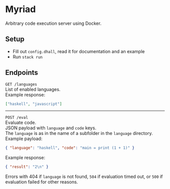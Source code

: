 # Myriad

Arbitrary code execution server using Docker.  

## Setup

- Fill out `config.dhall`, read it for documentation and an example
- Run `stack run`

## Endpoints

`GET /languages`  
List of enabled languages.  
Example response:  

```json
["haskell", "javascript"]
```

---

`POST /eval`  
Evaluate code.  
JSON payload with `language` and `code` keys.  
The `language` is as in the name of a subfolder in the `language` directory.  
Example payload:  

```json
{ "language": "haskell", "code": "main = print (1 + 1)" }
```

Example response:  

```json
{ "result": "2\n" }
```

Errors with 404 if `language` is not found, `504` if evaluation timed out, or `500` if evaluation failed for other reasons.  
